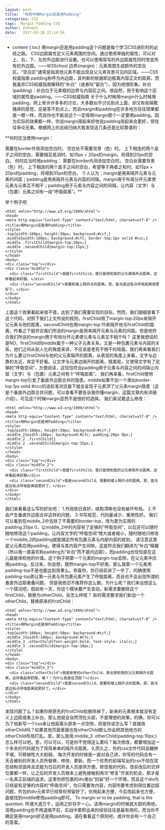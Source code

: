 ```yaml
---
layout: post
title:  "布局中用Margin还是用Padding"
categories: CSS
tags:  Margin Padding CSS
author: Zxhnext
date:   2017-03-28 22:14:54
---
```


* content
{:toc}
用margin还是用padding这个问题是每个学习CSS进阶时的必经之路。
CSS边距属性定义元素周围的空间。通过使用单独的属性，可以对上、右、下、左的外边距进行设置。也可以使用简写的外边距属性同时改变所有的外边距。——W3School
边界(margin)：元素周围生成额外的空白区。“空白区”通常是指其他元素不能出现且父元素背景可见的区域。——CSS权威指南
padding称呼为内边距，其判断的依据即边框离内容正文的距离，而我喜欢CSS权威指南解释的“补白”（或者叫“留白”），因为他很形象。补白(padding)：补白位于元素框的边界与内容区之间。很自然，用于影响这个区域的属性是padding。——CSS权威指南
关于什么时候用margin什么时候用padding，网上有许许多多的讨论，大多数似乎讨论到点上面，却又有些隔靴搔痒的感觉，总是答不到点上。而且margin和padding在许多地方往往效果都是一模一样，而且你也不能说这个一定得用margin那个一定要用padding，因为实际的效果都一样，你说margin用起来好他说padding用起来会更好，但往往争论无果。根据网上的总结归纳大致发现这几条还是比较靠谱的：



**何时应当使用margin：


需要在border外侧添加空白时。
空白处不需要背景（色）时。
上下相连的两个盒子之间的空白，需要相互抵消时。如15px + 20px的margin，将得到20px的空白。
何时应当时用padding：
需要在border内测添加空白时。
空白处需要背景（色）时。
上下相连的两个盒子之间的空白，希望等于两者之和时。如15px + 20px的padding，将得到35px的空白。
个人认为：margin是用来隔开元素与元素的间距；padding是用来隔开元素与内容的间隔。margin用于布局分开元素使元素与元素互不相干；padding用于元素与内容之间的间隔，让内容（文字）与（包裹）元素之间有一段“呼吸距离”。**

举个例子吧
```
<html xmlns="http://www.w3.org/1999/xhtml">
<head>
<meta http-equiv="Content-Type" content="text/html; charset=utf-8" />
<title>用Margin还是用Padding</title>
<style>
.top{width:160px; height:50px; background:#ccf;}
.middle{width:160px; background:#cfc; border-top:1px solid #ccc;}
.middle .firstChild{margin-top:20px;}
.middle .secondChild{margin-top:15px;}
</style>
</head>
<body>
<div class="top"></div>
<div class="middle">
  <div class="firstChild">我是firstChild，我只是想和我的父元素隔开点距离，这样看起来舒服。</div>
  <div class="secondChild">我要和楼上隔开点的距离。恩，能与底边有点呼吸距离就更好了。</div>
</div>
</body>
</html>
```
上面这个效果看起来很不错，达到了我们需要实现的目标。然而，我们细细查看下这个代码，对照下我们上文所说的规则，firstChild用了margin-top:20px来隔开父元素与他的距离，secondChild也用margin-top:15来隔开他与firstChild的距离，咋看之下挺符合我们所说的margin是用来隔开元素与元素的间距。但是他符合我们所说的margin用于布局分开元素使元素与元素互不相干吗？
这里我想说的是NO，firstChild同middle属于一种父子元素关系，又是一种包裹元素与内容的关系，他们之间从拟人化的角度来讲，不应该是老死不相干的局面。我们再来看我们为什么要让firstChild与他的父元素隔开的距离，从表现的角度上来看，文字与边靠的太近，肯定不好看。让文字与元素边隔开的距离，既美观，又使得文字有了足够的“呼吸空间”，方便阅读，这恰恰符合padding用于元素与内容之间的间隔让内容（文字）与（包裹）元素之间有个“呼吸距离”。
我们再来看，firstChild使用margin-top引发了垂直外边距合并的隐患，middle如果不加一个类似border-top:1px solid #ccc的话标准浏览器下就会呈现子元素顶了父元素margin隐患（这是个垂直外边距合并问题，可以查看不要告诉我你懂margin，这篇文章内有详细介绍）。可见这个时候margin显然不是很好的选择。
我们来试着这么修改：
```
<html xmlns="http://www.w3.org/1999/xhtml">
<head>
<meta http-equiv="Content-Type" content="text/html; charset=utf-8" />
<title>用Margin还是用Padding</title>
<style>
.top{width:160px; height:50px; background:#ccf;}
.middle_2{width:160px; background:#cfc; padding:20px 0px;}
.middle_2 .firstChild{}
.middle_2 .secondChild{margin-top:15px;}
</style>
</head>
<body>
<div class="top"></div>
<div class="middle_2">
  <div class="firstChild">我是firstChild，我只是想和我的父元素隔开点距离，这样看起来舒服</div>
  <div class="secondChild">我是secondChild，我要和楼上隔开点的距离。恩，能与底边有点呼吸距离就更好了。</div>
</div>
</body>
</html>
```
我们来看看这么写的好处吧：
1.外观依旧良好，结构清晰也没有破坏布局。
2.不会产生垂直外边距合并这样的问题。
3.书写规范、代码量减少、重用性好。
我们可以看到在middle_2中去除了不需要的border-top，改为更为实用的padding:20px 0，让middle_2中的内容有了足够的“呼吸空间”，以后还可以随时随地修改这个padding，让内容文字的“呼吸空间”增大或者缩小，随时随地只修改一个middle_2的padding就能搞定所有包裹元素与内部内容的规划。
请注意这里是父元素应用padding，使得与其内容产生间隙，这是符合我们翻译为“补白”精髓（所以我一直喜欢称padding为“补白”而不是内边距），而padding也恰恰是在这儿最能体检他的价值。这个例子把第一个元素的margin-top去除，在父元素中应用padding。反过来，你会想，既然margin-top不好用，那么我第一个元素用padding-top不是也能达到效果么。恭喜你，你已经前进了一步了，的确使用padding-top即让第一元素与外包裹元素产生了呼吸距离，而且也不会出现所谓的垂直外边距重叠问题， 但是我依旧不推荐你这么做。为什么呢？我们来设想这么一个情况吧，假如有一天，你这个模块要产生变动，新需求要删除这个firstChild，替换为otherChild，会怎么样呢？
新的需求要求我们新加一个otherChild，替换原来的firstChild：
```
<html xmlns="http://www.w3.org/1999/xhtml">
<head>
<meta http-equiv="Content-Type" content="text/html; charset=utf-8" />
<title>用Margin还是用Padding</title>
<style>
.top{width:160px; height:50px; background:#ccf;}
.middle_3{width:160px; background:#cfc;}
.middle_3 .otherChild{font-weight:bold; font-style: italic;}
.middle_3 .secondChild{margin-top:10px;}
</style>
</head>
<body>
<div class="top"></div>
<div class="middle_3">
  <div class="otherChild">我是新来的otherChild，我也想和我的父元素隔开点距离，这样看起来舒服，咦？！为什么我是在顶部？</div>
  <div class="secondChild">我是secondChild，我要和楼上隔开点的距离。恩，能与底边有点呼吸距离就更好了。</div>
</div>
</body>
</html>
```
发现问题了么？如果你把原先的firstChild给删除掉了，新来的元素根本就没有定义上边距或者上补白，那么他就会自然顶在头部，不是理想的效果。的确，你可以为了他新写一个css来让他距离头部多一点空隙，但是你该怎么写？直接改otherChild吗？如果其他页面里面也有otherChild那么你会把其他地方的otherChild布局打乱。恩，那么我用.middle_3 .otherChild{padding-top:10px;}怎么样可以吧。恩，可以可以，可是你不觉得这么累吗？每次修改，都要增加这一个多余的代码就为了简简单单的隔开点距离，久而久之，你的css文件代码会臃肿不堪，可移植性大大削弱。
每次开发的时候我一直对自己讲，你写的代码总有一天会被别的开发人员所替换、修改、更新。而一个优秀的前端写出的css不但在现在结构坚固并且还能为日后的开发人员提供方便。修改我的代码，改前改后的式样位置都一样，让之后的开发人员根本上避免接触到再次“修复”开发的机会，那才是一名真正前端的追求。这里你把包裹的div类似“封装”好一个环境，而且这个div内已经留有足够的内容的“呼吸空间”，你只需要改内容，内容所要考虑到得位置边距问题，外包的div元素早已经帮你预留好了，你用起来方便，今后改起来也方便，直接找到middle修改padding即可。
To margin or to be padding, that is the question.
所谓大道万千，运用之妙存乎一心。该用margin的时候就大胆的用他，该用padding也不用退缩不前，实战中累积出来的经验往往是最有用的，而当你不确定是用margin好还是用padding，请在看看这个原则吧，或许你会有一个自己的答案。